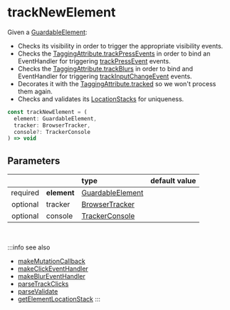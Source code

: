 # trackNewElement

Given a [GuardableElement](/tracking/api-reference/definitions/GuardableElement.md):

- Checks its visibility in order to trigger the appropriate visibility events.
- Checks the [TaggingAttribute.trackPressEvents](/tracking/api-reference/definitions/TaggingAttribute.md#taggingattributetrackclicks) in order to bind an EventHandler for triggering [trackPressEvent](/tracking/api-reference/eventTrackers/trackPressEvent.md) events.
- Checks the [TaggingAttribute.trackBlurs](/tracking/api-reference/definitions/TaggingAttribute.md#taggingattributetrackblurs) in order to bind and EventHandler for triggering [trackInputChangeEvent](/tracking/api-reference/eventTrackers/trackInputChangeEvent.md) events.
- Decorates it with the [TaggingAttribute.tracked](/tracking/api-reference/definitions/TaggingAttribute.md#taggingattributetracked) so we won't process them again.
- Checks and validates its [LocationStacks](/tracking/api-reference/core/LocationStack.md) for uniqueness.

```typescript
const trackNewElement = (
  element: GuardableElement, 
  tracker: BrowserTracker, 
  console?: TrackerConsole
) => void
```

## Parameters
|          |             | type                                                                        | default value
| :-:      | :--         | :--                                                                         | :--           
| required | **element** | [GuardableElement](/tracking/api-reference/definitions/GuardableElement.md) |
| optional | tracker     | [BrowserTracker](/tracking/api-reference/general/BrowserTracker.md)         |
| optional | console     | [TrackerConsole](/tracking/api-reference/core/TrackerConsole.md)            |

<br />

:::info see also
- [makeMutationCallback](/tracking/api-reference/mutationObserver/makeMutationCallback.md)
- [makeClickEventHandler](/tracking/api-reference/mutationObserver/makeClickEventHandler.md)
- [makeBlurEventHandler](/tracking/api-reference/mutationObserver/makeBlurEventHandler.md)
- [parseTrackClicks](/tracking/api-reference/common/parsers/parseTrackClicks.md)
- [parseValidate](/tracking/api-reference/common/parsers/parseValidate.md)
- [getElementLocationStack](/tracking/api-reference/common/getElementLocationStack.md)
:::
